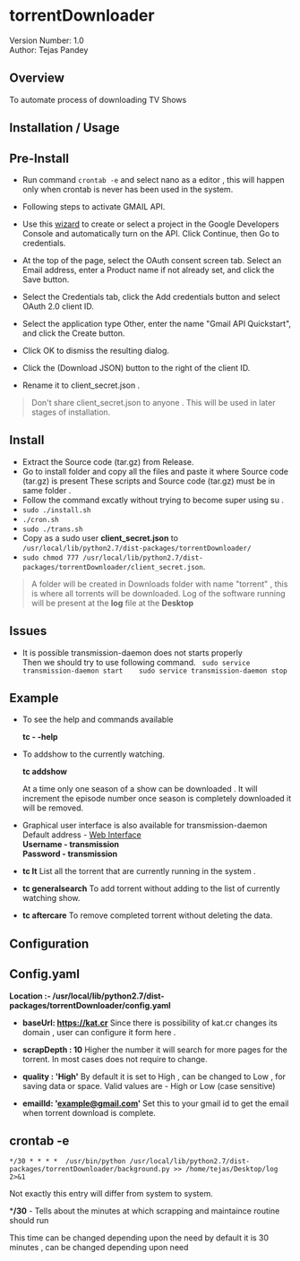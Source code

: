 torrentDownloader
===============================

Version Number: 1.0  
Author: Tejas Pandey

Overview
-------------

To automate process of downloading TV Shows

Installation / Usage
---------------------------

Pre-Install
--------------

 - Run command `crontab -e` and select nano as a editor , this will happen only when crontab is never has been used 
  in the system.
  
 - Following steps to activate GMAIL API.
 - Use this [wizard](https://console.developers.google.com/start/api?id=gmail) to create or select a project in the Google Developers Console and automatically turn on the API. Click Continue, then Go to credentials. 
 - At the top of the page, select the OAuth consent screen tab. Select an Email address, enter a Product name if not already set, and click the Save button. 
 - Select the Credentials tab, click the Add credentials button and select OAuth 2.0 client ID. 
 - Select the application type Other, enter the name "Gmail API Quickstart", and click the Create button. 
 - Click OK to dismiss the resulting dialog.
 - Click the  (Download JSON) button to the right of the client ID.
 - Rename it to client_secret.json .
 

> Don't share client_secret.json to anyone . This will be used in later stages of installation.

 
 
Install
-----------
 - Extract the Source code (tar.gz) from Release.
 - Go to install folder and copy all the files and paste it where Source code (tar.gz)  is present   These scripts and Source code (tar.gz) must be in same folder .
 - Follow the command excatly without trying to become super using su    .
 - `sudo ./install.sh` 
 - `./cron.sh`   
 - `sudo ./trans.sh`
 - Copy as a  sudo  user **client_secret.json** to `/usr/local/lib/python2.7/dist-packages/torrentDownloader/ `
 - `sudo chmod 777 /usr/local/lib/python2.7/dist-packages/torrentDownloader/client_secret.json`.

> A folder will be created in Downloads folder with name "torrent" ,
> this is where  all torrents will be downloaded.
> Log of the software running will be present at the **log** file at the **Desktop** 

Issues
------------

 - It is possible transmission-daemon does not starts properly   
  Then we should try to use following command. 
  ` sudo service transmission-daemon start   
  sudo service transmission-daemon stop`

Example
------------

 - To see the help and commands available   

     **tc - -help**

 - To addshow to the currently watching.
 
     **tc addshow** 
        
     At a time only one season of a show can be downloaded . It will     increment   the episode number once season is completely downloaded it will be removed. 
  
 - Graphical user interface is also available for transmission-daemon   
  Default address - [Web Interface](http://127.0.0.1:9091/)   
  **Username - transmission**   
  **Password - transmission**
  

 - **tc lt** 
   List all the torrent that are currently running in the system .
   

 - **tc generalsearch**
     To add torrent without adding to the list of currently watching   show.   

 - **tc aftercare**
     To remove completed torrent without deleting the data.   

  
Configuration
----------------

Config.yaml
-----------------
**Location :- /usr/local/lib/python2.7/dist-packages/torrentDownloader/config.yaml**   

 - **baseUrl: https://kat.cr**
   Since there is possibility of kat.cr changes its domain , user can configure it form here . 
   
 - **scrapDepth : 10**
 Higher the number it will search for more pages for the torrent. In most cases does not require to change.
 
 - **quality : 'High'**
  By default it is set to High , can be changed to Low , for saving data or space. Valid values are - High or Low (case sensitive)
  
 - **emailId: 'example@gmail.com'**
  Set this to your gmail id to get the email when torrent download is complete.

crontab -e 
-----------

    */30 * * * *  /usr/bin/python /usr/local/lib/python2.7/dist-packages/torrentDownloader/background.py >> /home/tejas/Desktop/log   2>&1

  
Not exactly this entry will differ from system to system.   
  
***/30** - Tells about the minutes at which scrapping and maintaince routine should run   
  
This time can be changed depending upon the need by default it is 30 minutes , can be changed depending upon need  

